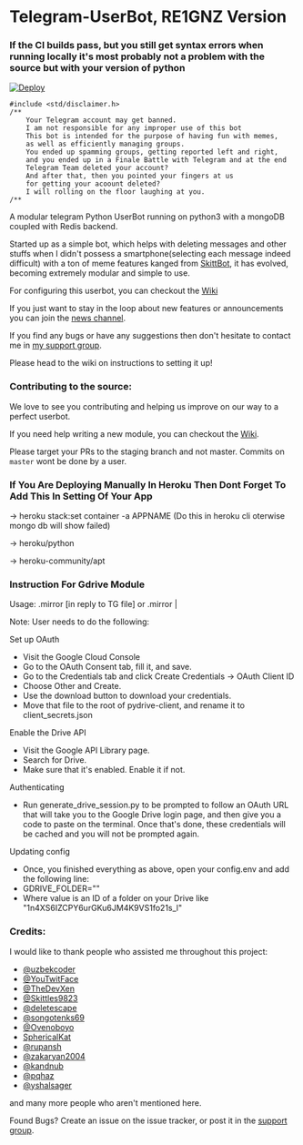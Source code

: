 # Telegram-UserBot, RE1GNZ Version

### If the CI builds pass, but you still get syntax errors when running locally it's most probably not a problem with the source but with your version of python


[![Deploy](https://www.herokucdn.com/deploy/button.svg)](https://heroku.com/deploy?template=https://github.com/Ruslan16022/AyeBot/tree/dev/reignz)


```
#include <std/disclaimer.h>
/**
    Your Telegram account may get banned.
    I am not responsible for any improper use of this bot
    This bot is intended for the purpose of having fun with memes,
    as well as efficiently managing groups.
    You ended up spamming groups, getting reported left and right,
    and you ended up in a Finale Battle with Telegram and at the end
    Telegram Team deleted your account?
    And after that, then you pointed your fingers at us
    for getting your acoount deleted?
    I will rolling on the floor laughing at you.
/**
```

A modular telegram Python UserBot running on python3 with a mongoDB coupled with Redis backend.

Started up as a simple bot, which helps with deleting messages and other stuffs when I didn't possess a smartphone(selecting each message indeed difficult) with a ton of meme features kanged from [SkittBot](https://github.com/skittles9823/SkittBot), it has evolved, becoming extremely modular and simple to use.

For configuring this userbot, you can checkout the [Wiki](https://wiki.raphielgang.org)

If you just want to stay in the loop about new features or
announcements you can join the [news channel](https://t.me/maestro_userbot_channel).

If you find any bugs or have any suggestions then don't hesitate to contact me in [my support group](https://t.me/userbot_support).

Please head to the wiki on instructions to setting it up!


### Contributing to the source:

We love to see you contributing and helping us improve on our way to a perfect userbot.

If you need help writing a new module, you can checkout the [Wiki](https://wiki.raphielgang.org).

Please target your PRs to the staging branch and not master. Commits on `master` wont be done by a user.


### If You Are Deploying Manually In Heroku Then Dont Forget To Add This In Setting Of Your App
-> heroku stack:set container -a APPNAME (Do this in heroku cli oterwise mongo db will show failed)

-> heroku/python

-> heroku-community/apt


### Instruction For Gdrive Module
Usage:
.mirror [in reply to TG file] or .mirror <link> | <filename>

Note: User needs to do the following:

Set up OAuth
- Visit the Google Cloud Console
- Go to the OAuth Consent tab, fill it, and save.
- Go to the Credentials tab and click Create Credentials -> OAuth Client ID
- Choose Other and Create.
- Use the download button to download your credentials.
- Move that file to the root of pydrive-client, and rename it to client_secrets.json

Enable the Drive API
- Visit the Google API Library page.
- Search for Drive.
- Make sure that it's enabled. Enable it if not.

Authenticating
- Run generate_drive_session.py to be prompted to follow an OAuth URL that will take you to the Google Drive login page, and then give you a code to paste on the terminal. Once that's done, these credentials will be cached and you will not be prompted again.

Updating config
- Once, you finished everything as above, open your config.env and add the following line:
- GDRIVE_FOLDER=""
- Where value is an ID of a folder on your Drive like "1n4XS6IZCPY6urGKu6JM4K9VS1fo21s_l"


### Credits:

I would like to thank people who assisted me throughout this project:

* [@uzbekcoder](https://github.com/uzbekcoder)
* [@YouTwitFace](https://github.com/YouTwitFace)
* [@TheDevXen](https://github.com/TheDevXen)
* [@Skittles9823](https://github.com/Skittles9823)
* [@deletescape](https://github.com/deletescape)
* [@songotenks69](https://github.com/songotenks69)
* [@Ovenoboyo](https://github.com/Ovenoboyo)
* [SphericalKat](https://github.com/ATechnoHazard)
* [@rupansh](https://github.com/rupansh)
* [@zakaryan2004](https://github.com/zakaryan2004)
* [@kandnub](https://github.com/kandnub)
* [@pqhaz](https://github.com/pqhaz)
* [@yshalsager](https://github.com/yshalsager)

and many more people who aren't mentioned here.

Found Bugs? Create an issue on the issue tracker, or post it in the [support group](https://t.me/userbot_support).
